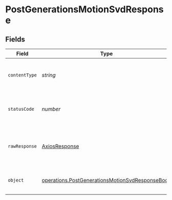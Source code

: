 # PostGenerationsMotionSvdResponse


## Fields

| Field                                                                                                                     | Type                                                                                                                      | Required                                                                                                                  | Description                                                                                                               |
| ------------------------------------------------------------------------------------------------------------------------- | ------------------------------------------------------------------------------------------------------------------------- | ------------------------------------------------------------------------------------------------------------------------- | ------------------------------------------------------------------------------------------------------------------------- |
| `contentType`                                                                                                             | *string*                                                                                                                  | :heavy_check_mark:                                                                                                        | HTTP response content type for this operation                                                                             |
| `statusCode`                                                                                                              | *number*                                                                                                                  | :heavy_check_mark:                                                                                                        | HTTP response status code for this operation                                                                              |
| `rawResponse`                                                                                                             | [AxiosResponse](https://axios-http.com/docs/res_schema)                                                                   | :heavy_check_mark:                                                                                                        | Raw HTTP response; suitable for custom response parsing                                                                   |
| `object`                                                                                                                  | [operations.PostGenerationsMotionSvdResponseBody](../../../sdk/models/operations/postgenerationsmotionsvdresponsebody.md) | :heavy_minus_sign:                                                                                                        | Responses for POST /generations-motion-svd                                                                                |